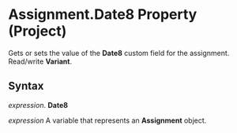
# Assignment.Date8 Property (Project)

Gets or sets the value of the  **Date8** custom field for the assignment. Read/write **Variant**.


## Syntax

 _expression_. **Date8**

 _expression_ A variable that represents an **Assignment** object.

